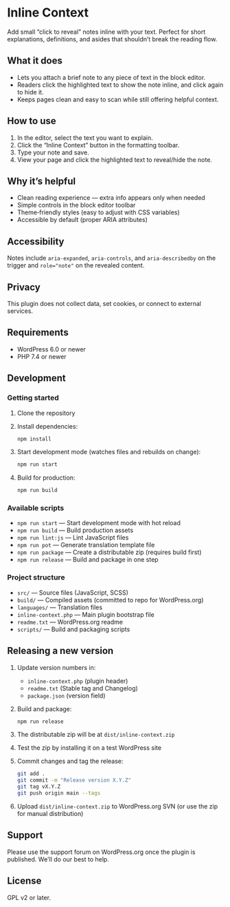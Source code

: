 # Inline Context

Add small “click to reveal” notes inline with your text. Perfect for short explanations, definitions, and asides that shouldn’t break the reading flow.

## What it does

- Lets you attach a brief note to any piece of text in the block editor.
- Readers click the highlighted text to show the note inline, and click again to hide it.
- Keeps pages clean and easy to scan while still offering helpful context.

## How to use

1. In the editor, select the text you want to explain.
2. Click the “Inline Context” button in the formatting toolbar.
3. Type your note and save.
4. View your page and click the highlighted text to reveal/hide the note.

## Why it’s helpful

- Clean reading experience — extra info appears only when needed
- Simple controls in the block editor toolbar
- Theme‑friendly styles (easy to adjust with CSS variables)
- Accessible by default (proper ARIA attributes)

## Accessibility

Notes include `aria-expanded`, `aria-controls`, and `aria-describedby` on the trigger and `role="note"` on the revealed content.

## Privacy

This plugin does not collect data, set cookies, or connect to external services.

## Requirements

- WordPress 6.0 or newer
- PHP 7.4 or newer

## Development

### Getting started

1. Clone the repository
2. Install dependencies:

   ```bash
   npm install
   ```

3. Start development mode (watches files and rebuilds on change):

   ```bash
   npm run start
   ```

4. Build for production:

   ```bash
   npm run build
   ```

### Available scripts

- `npm run start` — Start development mode with hot reload
- `npm run build` — Build production assets
- `npm run lint:js` — Lint JavaScript files
- `npm run pot` — Generate translation template file
- `npm run package` — Create a distributable zip (requires build first)
- `npm run release` — Build and package in one step

### Project structure

- `src/` — Source files (JavaScript, SCSS)
- `build/` — Compiled assets (committed to repo for WordPress.org)
- `languages/` — Translation files
- `inline-context.php` — Main plugin bootstrap file
- `readme.txt` — WordPress.org readme
- `scripts/` — Build and packaging scripts

## Releasing a new version

1. Update version numbers in:
   - `inline-context.php` (plugin header)
   - `readme.txt` (Stable tag and Changelog)
   - `package.json` (version field)

2. Build and package:

   ```bash
   npm run release
   ```

3. The distributable zip will be at `dist/inline-context.zip`

4. Test the zip by installing it on a test WordPress site

5. Commit changes and tag the release:

   ```bash
   git add .
   git commit -m "Release version X.Y.Z"
   git tag vX.Y.Z
   git push origin main --tags
   ```

6. Upload `dist/inline-context.zip` to WordPress.org SVN (or use the zip for manual distribution)

## Support

Please use the support forum on WordPress.org once the plugin is published. We'll do our best to help.

## License

GPL v2 or later.
